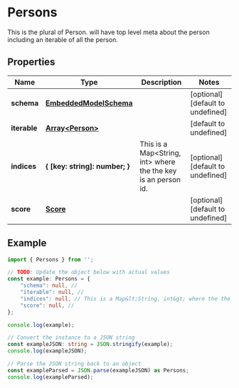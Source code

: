 
# Persons

This is the plural of Person. will have top level meta about the person including an iterable of all the person.

## Properties

Name | Type | Description | Notes
------------ | ------------- | ------------- | -------------
**schema** | [**EmbeddedModelSchema**](EmbeddedModelSchema) |  | [optional] [default to undefined]
**iterable** | [**Array&lt;Person&gt;**](Person) |  | [default to undefined]
**indices** | **\{ [key: string]: number; \}** | This is a Map&lt;String, int&gt; where the the key is an person id. | [optional] [default to undefined]
**score** | [**Score**](Score) |  | [optional] [default to undefined]

## Example

```typescript
import { Persons } from '';

// TODO: Update the object below with actual values
const example: Persons = {
    "schema": null, // 
    "iterable": null, // 
    "indices": null, // This is a Map&lt;String, int&gt; where the the key is an person id.
    "score": null, // 
};

console.log(example);

// Convert the instance to a JSON string
const exampleJSON: string = JSON.stringify(example);
console.log(exampleJSON);

// Parse the JSON string back to an object
const exampleParsed = JSON.parse(exampleJSON) as Persons;
console.log(exampleParsed);
```




